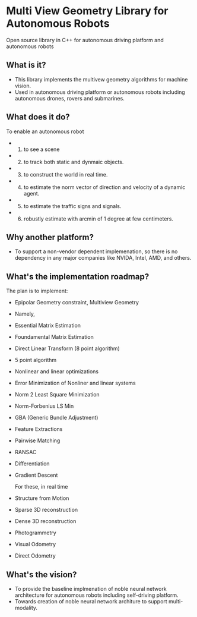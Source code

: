 # Multi View Geometry Library for Autonomous Robots
Open source library in C++ for autonomous driving platform and autonomous robots 

## What is it?

- This library implements the multivew geometry algorithms for machine vision.
- Used in autonomous driving platform or autonomous robots including autonomous drones, rovers and submarines.

## What does it do?
To enable an autonomous robot 

- 1) to see a scene 
- 2) to track both static and dynmaic objects.
- 3) to construct the world in real time.
- 4) to estimate the norm vector of direction and velocity of a dynamic agent.
- 5) to estimate the traffic signs and signals.
- 6) robustly estimate with arcmin of 1 degree at few centimeters.


## Why another platform?

- To support a non-vendor dependent implemenation, so there is no dependency in any major companies like NVIDA, Intel, AMD, and others.


## What's the implementation roadmap?

   The plan is to implement:
   
- Epipolar Geometry constraint, Multiview Geometry
- Namely,
- Essential Matrix Estimation
- Foundamental Matrix Estimation
- Direct Linear Transform (8 point algorithm)
- 5 point algorithm
- Nonlinear and linear optimizations
- Error Minimization of Nonliner and linear systems
- Norm 2 Least Square Minimization
- Norm-Forbenius LS Min
- GBA (Generic Bundle Adjustment)
- Feature Extractions
- Pairwise Matching
- RANSAC 
- Differentiation
- Gradient Descent

  For these, in real time
   
- Structure from Motion
- Sparse 3D reconstruction
- Dense 3D reconstruction
- Photogrammetry
- Visual Odometry
- Direct Odometry


## What's the vision?

- To provide the baseline implmenation of noble neural network architecture for autonomous robots including self-driving platform.
- Towards creation of noble neural network architure to support multi-modality.

## 
